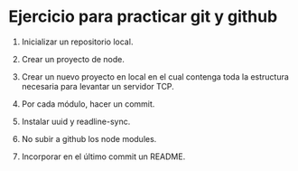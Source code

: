 # Ejercicio para practicar git y github
1. Inicializar un repositorio local.
2. Crear un proyecto de node.
3. Crear un nuevo proyecto en local en el cual contenga toda la estructura necesaria para levantar un servidor TCP.

4. Por cada módulo, hacer un commit.
5. Instalar uuid y readline-sync. 
6. No subir a github los node modules.
7. Incorporar en el último commit un README.